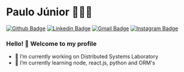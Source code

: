 # Paulo Júnior 👨‍💻🔥

[![Github Badge](https://img.shields.io/badge/-Github-000?style=flat-square&logo=Github&logoColor=white&link=https://github.com/lucasgdb)](https://github.com/paulojuniore)
[![Linkedin Badge](https://img.shields.io/badge/-LinkedIn-blue?style=flat-square&logo=Linkedin&logoColor=white&link=https://www.linkedin.com/in/paulojuniore/)](https://www.linkedin.com/in/paulo-juniore/)
[![Gmail Badge](https://img.shields.io/badge/-Gmail-c14438?style=flat-square&logo=Gmail&logoColor=white&link=mailto:paulo.junior@ccc.ufcg.edu.br)](mailto:paulo.junior@ccc.ufcg.edu.br)
[![Instagram Badge](https://img.shields.io/badge/-Instagram-C13584?style=flat-square&labelColor=C13584&logo=instagram&logoColor=white&link=https://www.instagram.com/paulojuniore/)](https://www.instagram.com/paulojuniore/)

### Hello! 👋 Welcome to my profile

- 🔭 I’m currently working on Distributed Systems Laboratory
- 🌱 I’m currently learning node, react.js, python and ORM's
